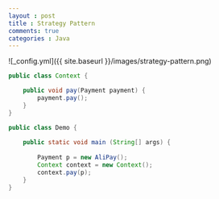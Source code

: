 ```yaml
---
layout : post
title : Strategy Pattern
comments: true
categories : Java
---
```


![_config.yml]({{ site.baseurl }}/images/strategy-pattern.png)

```java
public class Context {

    public void pay(Payment payment) {
        payment.pay();
    }
}

public class Demo {
    
    public static void main (String[] args) {
    
        Payment p = new AliPay();
        Context context = new Context();
        context.pay(p);
    }
}
```
